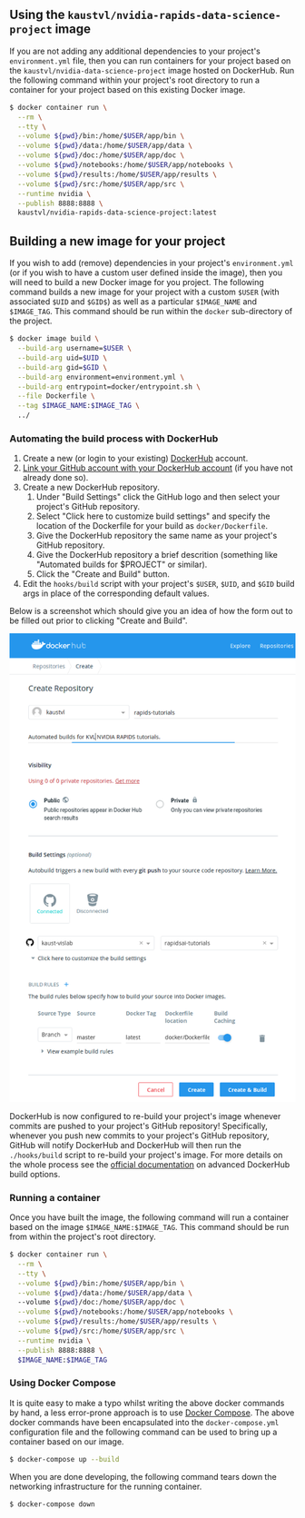 ## Using the `kaustvl/nvidia-rapids-data-science-project` image

If you are not adding any additional dependencies to your project's `environment.yml` file, then you can run containers for your project based on the `kaustvl/nvidia-data-science-project` image hosted on DockerHub. Run the following command within your project's root directory to run a container for your project based on this existing Docker image.

```bash
$ docker container run \
  --rm \
  --tty \
  --volume ${pwd}/bin:/home/$USER/app/bin \
  --volume ${pwd}/data:/home/$USER/app/data \
  --volume ${pwd}/doc:/home/$USER/app/doc \
  --volume ${pwd}/notebooks:/home/$USER/app/notebooks \
  --volume ${pwd}/results:/home/$USER/app/results \
  --volume ${pwd}/src:/home/$USER/app/src \
  --runtime nvidia \
  --publish 8888:8888 \
  kaustvl/nvidia-rapids-data-science-project:latest
```

## Building a new image for your project

If you wish to add (remove) dependencies in your project's `environment.yml` (or if you wish to have a custom user defined inside the image), then you will need to build a new Docker image for you project. The following command builds a new image for your project with a custom `$USER` (with associated `$UID` and `$GID$`) as well as a particular `$IMAGE_NAME` and `$IMAGE_TAG`. This command should be run within the `docker` sub-directory of the project.

```bash
$ docker image build \
  --build-arg username=$USER \
  --build-arg uid=$UID \
  --build-arg gid=$GID \
  --build-arg environment=environment.yml \
  --build-arg entrypoint=docker/entrypoint.sh \
  --file Dockerfile \
  --tag $IMAGE_NAME:$IMAGE_TAG \
  ../
```

### Automating the build process with DockerHub

1. Create a new (or login to your existing) [DockerHub](https://hub.docker.com) account.
2. [Link your GitHub account with your DockerHub account](https://docs.docker.com/docker-hub/builds/link-source/) (if you have not already done so).
3. Create a new DockerHub repository.
   1. Under "Build Settings" click the GitHub logo and then select your project's GitHub repository.
   2. Select "Click here to customize build settings" and specify the location of the Dockerfile for your build as `docker/Dockerfile`.
   3. Give the DockerHub repository the same name as your project's GitHub repository.
   4. Give the DockerHub repository a brief descrition (something like "Automated builds for $PROJECT" or similar).
   5. Click the "Create and Build" button.
4. Edit the `hooks/build` script with your project's `$USER`, `$UID`, and `$GID` build args in place of the corresponding default values.

Below is a screenshot which should give you an idea of how the form out to be filled out prior to clicking "Create and Build".

![Creating a new DockerHub repository for your project](./img/creating-dockerhub-repo-screenshot.png)

DockerHub is now configured to re-build your project's image whenever commits are pushed to your project's GitHub repository! Specifically, whenever you push new commits to your project's GitHub repository, GitHub will notify DockerHub and DockerHub will then run the `./hooks/build` script to re-build your project's image. For more details on the whole process see the [official documentation](https://docs.docker.com/docker-hub/builds/advanced/#build-hook-examples) on advanced DockerHub build options.

### Running a container

Once you have built the image, the following command will run a container based on the image `$IMAGE_NAME:$IMAGE_TAG`. This command should be run from within the project's root directory.

```bash
$ docker container run \
  --rm \
  --tty \
  --volume ${pwd}/bin:/home/$USER/app/bin \
  --volume ${pwd}/data:/home/$USER/app/data \ 
  --volume ${pwd}/doc:/home/$USER/app/doc \
  --volume ${pwd}/notebooks:/home/$USER/app/notebooks \
  --volume ${pwd}/results:/home/$USER/app/results \
  --volume ${pwd}/src:/home/$USER/app/src \
  --runtime nvidia \
  --publish 8888:8888 \
  $IMAGE_NAME:$IMAGE_TAG
```

### Using Docker Compose

It is quite easy to make a typo whilst writing the above docker commands by hand, a less error-prone approach is to use [Docker Compose](https://docs.docker.com/compose/). The above docker commands have been encapsulated into the `docker-compose.yml` configuration file and the following command can be used to bring up a container based on our image.

```bash
$ docker-compose up --build
```

When you are done developing, the following command tears down the networking infrastructure for the running container.

```bash
$ docker-compose down
```
